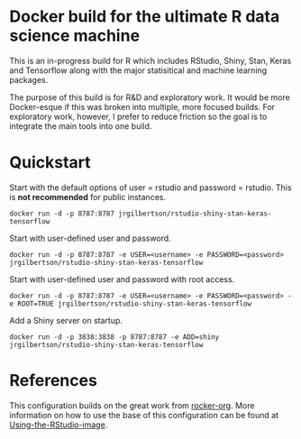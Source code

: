 # Docker build for the ultimate R data science machine

This is an in-progress build for R which includes RStudio, Shiny, Stan, Keras and Tensorflow along with the major statisitical and machine learning packages.

The purpose of this build is for R&D and exploratory work. It would be more Docker-esque if this was broken into multiple, more focused builds. For exploratory work, however, I prefer to reduce friction so the goal is to integrate the main tools into one build.

# Quickstart

Start with the default options of user = rstudio and password = rstudio. This is **not recommended** for public instances.

```docker run -d -p 8787:8787 jrgilbertson/rstudio-shiny-stan-keras-tensorflow```

Start with user-defined user and password.

```docker run -d -p 8787:8787 -e USER=<username> -e PASSWORD=<password> jrgilbertson/rstudio-shiny-stan-keras-tensorflow```

Start with user-defined user and password with root access.

```docker run -d -p 8787:8787 -e USER=<username> -e PASSWORD=<password> -e ROOT=TRUE jrgilbertson/rstudio-shiny-stan-keras-tensorflow```

Add a Shiny server on startup.

```docker run -d -p 3838:3838 -p 8787:8787 -e ADD=shiny jrgilbertson/rstudio-shiny-stan-keras-tensorflow```

# References

This configuration builds on the great work from [rocker-org](https://github.com/rocker-org). More information on how to use the base of this configuration can be found at [Using-the-RStudio-image](https://github.com/rocker-org/rocker/wiki/Using-the-RStudio-image).
